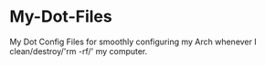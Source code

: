 # My-Dot-Files
My Dot Config Files for smoothly configuring my Arch whenever I clean/destroy/'rm -rf/' my computer.
